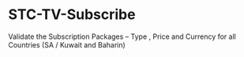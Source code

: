 # STC-TV-Subscribe
Validate the Subscription Packages – Type , Price and Currency for all Countries (SA / Kuwait and Baharin)
